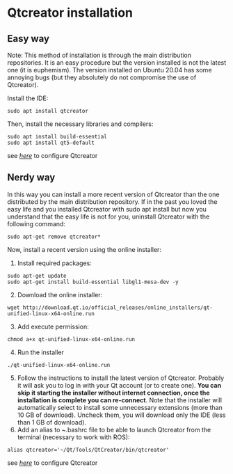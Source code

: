 # Qtcreator installation

## Easy way

Note: This method of installation is through the main distribution repositories. It is an easy procedure but the version installed is not the latest one (it is euphemism). The version installed on Ubuntu 20.04 has some annoying bugs (but they absolutely do not compromise the use of Qtcreator).

Install the IDE:
``` console
sudo apt install qtcreator
```
Then, install the necessary libraries and compilers:
```console
sudo apt install build-essential
sudo apt install qt5-default
```
see _[here](qtcreator.md)_ to configure Qtcreator

## Nerdy way
In this way you can install a more recent version of Qtcreator than the one distributed by the main distribution repository. 
If in the past you loved the easy life and you installed Qtcreator with sudo apt install but now you understand that the easy life is not for you, uninstall Qtcreator with the following command:
```console
sudo apt-get remove qtcreator*
```
Now, install a recent version using the online installer:

1. Install required packages:
```console
sudo apt-get update
sudo apt-get install build-essential libgl1-mesa-dev -y
```
2. Download the online installer:
```console
wget http://download.qt.io/official_releases/online_installers/qt-unified-linux-x64-online.run
```
3. Add execute permission:
```console
chmod a+x qt-unified-linux-x64-online.run
```
4. Run the installer
```console
./qt-unified-linux-x64-online.run
```
5. Follow the instructions to install the latest version of Qtcreator. Probably it will ask you to log in with your Qt account (or to create one). **You can skip it starting the installer without internet connection, once the installation is complete you can re-connect**.
Note that the installer will automatically select to install some unnecessary extensions (more than 10 GB of download). Uncheck them, you will download only the IDE (less than 1 GB of download).
6. Add an alias to ~.bashrc file to be able to launch Qtcreator from the terminal (necessary to work with ROS):
```console
alias qtcreator='~/Qt/Tools/QtCreator/bin/qtcreator'
```
see _[here](qtcreator.md)_ to configure Qtcreator
